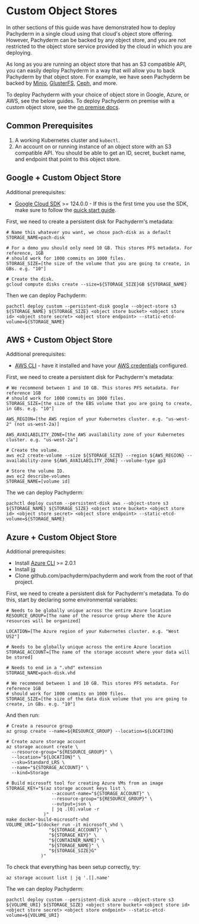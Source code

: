 # Custom Object Stores

In other sections of this guide was have demonstrated how to deploy Pachyderm in a single cloud using that cloud's object store offering.  However, Pachyderm can be backed by any object store, and you are not restricted to the object store service provided by the cloud in which you are deploying.

As long as you are running an object store that has an S3 compatible API, you can easily deploy Pachyderm in a way that will allow you to back Pachyderm by that object store.  For example, we have seen Pachyderm be backed by [Minio](https://minio.io/), [GlusterFS](https://www.gluster.org/), [Ceph](http://ceph.com/), and more.

To deploy Pachyderm with your choice of object store in Google, Azure, or AWS, see the below guides.  To deploy Pachyderm on premise with a custom object store, see the [on premise docs](../on-premises/).

## Common Prerequisites

1. A working Kubernetes cluster and `kubectl`.
2. An account on or running instance of an object store with an S3 compatible API.  You should be able to get an ID, secret, bucket name, and endpoint that point to this object store.

## Google + Custom Object Store

Additional prerequisites:

- [Google Cloud SDK](https://cloud.google.com/sdk/) >= 124.0.0 - If this is the first time you use the SDK, make sure to follow the [quick start guide](https://cloud.google.com/sdk/docs/quickstarts).

First, we need to create a persistent disk for Pachyderm's metadata:

```shell
# Name this whatever you want, we chose pach-disk as a default
STORAGE_NAME=pach-disk

# For a demo you should only need 10 GB. This stores PFS metadata. For reference, 1GB
# should work for 1000 commits on 1000 files.
STORAGE_SIZE=[the size of the volume that you are going to create, in GBs. e.g. "10"]

# Create the disk.
gcloud compute disks create --size=${STORAGE_SIZE}GB ${STORAGE_NAME}
```

Then we can deploy Pachyderm:

```shell
pachctl deploy custom --persistent-disk google --object-store s3 ${STORAGE_NAME} ${STORAGE_SIZE} <object store bucket> <object store id> <object store secret> <object store endpoint> --static-etcd-volume=${STORAGE_NAME}
```

## AWS + Custom Object Store

Additional prerequisites:

- [AWS CLI](https://aws.amazon.com/cli/) - have it installed and have your [AWS credentials](http://docs.aws.amazon.com/cli/latest/userguide/cli-chap-getting-started.html) configured.

First, we need to create a persistent disk for Pachyderm's metadata:

```shell
# We recommend between 1 and 10 GB. This stores PFS metadata. For reference 1GB
# should work for 1000 commits on 1000 files.
STORAGE_SIZE=[the size of the EBS volume that you are going to create, in GBs. e.g. "10"]

AWS_REGION=[the AWS region of your Kubernetes cluster. e.g. "us-west-2" (not us-west-2a)]

AWS_AVAILABILITY_ZONE=[the AWS availability zone of your Kubernetes cluster. e.g. "us-west-2a"]

# Create the volume.
aws ec2 create-volume --size ${STORAGE_SIZE} --region ${AWS_REGION} --availability-zone ${AWS_AVAILABILITY_ZONE} --volume-type gp3

# Store the volume ID.
aws ec2 describe-volumes
STORAGE_NAME=[volume id]
```

The we can deploy Pachyderm:

```shell
pachctl deploy custom --persistent-disk aws --object-store s3 ${STORAGE_NAME} ${STORAGE_SIZE} <object store bucket> <object store id> <object store secret> <object store endpoint> --static-etcd-volume=${STORAGE_NAME}
```

## Azure + Custom Object Store

Additional prerequisites:

- Install [Azure CLI](https://docs.microsoft.com/en-us/cli/azure/install-azure-cli) >= 2.0.1
- Install [jq](https://stedolan.github.io/jq/download/)
- Clone github.com/pachyderm/pachyderm and work from the root of that project.

First, we need to create a persistent disk for Pachyderm's metadata. To do this, start by declaring some environmental variables:

```shell
# Needs to be globally unique across the entire Azure location
RESOURCE_GROUP=[The name of the resource group where the Azure resources will be organized]

LOCATION=[The Azure region of your Kubernetes cluster. e.g. "West US2"]

# Needs to be globally unique across the entire Azure location
STORAGE_ACCOUNT=[The name of the storage account where your data will be stored]

# Needs to end in a ".vhd" extension
STORAGE_NAME=pach-disk.vhd

# We recommend between 1 and 10 GB. This stores PFS metadata. For reference 1GB
# should work for 1000 commits on 1000 files.
STORAGE_SIZE=[the size of the data disk volume that you are going to create, in GBs. e.g. "10"]
```

And then run:

```shell
# Create a resource group
az group create --name=${RESOURCE_GROUP} --location=${LOCATION}

# Create azure storage account
az storage account create \
  --resource-group="${RESOURCE_GROUP}" \
  --location="${LOCATION}" \
  --sku=Standard_LRS \
  --name="${STORAGE_ACCOUNT}" \
  --kind=Storage

# Build microsoft tool for creating Azure VMs from an image
STORAGE_KEY="$(az storage account keys list \
                 --account-name="${STORAGE_ACCOUNT}" \
                 --resource-group="${RESOURCE_GROUP}" \
                 --output=json \
                 | jq .[0].value -r
              )"
make docker-build-microsoft-vhd 
VOLUME_URI="$(docker run -it microsoft_vhd \
                "${STORAGE_ACCOUNT}" \
                "${STORAGE_KEY}" \
                "${CONTAINER_NAME}" \
                "${STORAGE_NAME}" \
                "${STORAGE_SIZE}G"
             )"
```

To check that everything has been setup correctly, try:

```shell
az storage account list | jq '.[].name'
```

The we can deploy Pachyderm:

```shell
pachctl deploy custom --persistent-disk azure --object-store s3 ${VOLUME_URI} ${STORAGE_SIZE} <object store bucket> <object store id> <object store secret> <object store endpoint> --static-etcd-volume=${VOLUME_URI}
```
